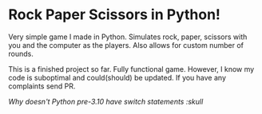 # Rock Paper Scissors in Python!
Very simple game I made in Python. Simulates rock, paper, scissors with you and the computer as the players.
Also allows for custom number of rounds.

This is a finished project so far. Fully functional game. However, I know my code is suboptimal and could(should) be updated. If you have any complaints send PR.

*Why doesn't Python pre-3.10 have switch statements :skull*
